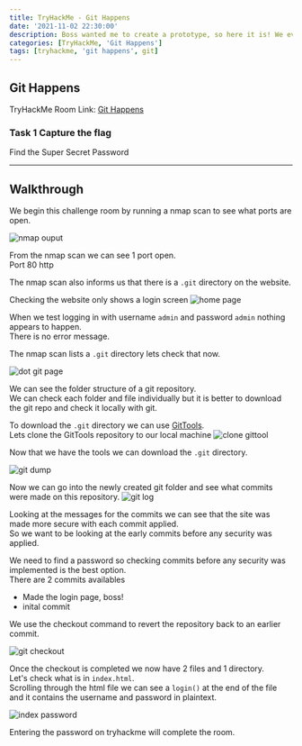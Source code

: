 ```yaml
---
title: TryHackMe - Git Happens
date: '2021-11-02 22:30:00'
description: Boss wanted me to create a prototype, so here it is! We even used something called "version control" that made deploying this really easy!
categories: [TryHackMe, 'Git Happens']
tags: [tryhackme, 'git happens', git]
---
```


## Git Happens

TryHackMe Room Link: [Git Happens](https://tryhackme.com/room/githappens)

### Task 1 Capture the flag

Find the Super Secret Password

---

## Walkthrough

We begin this challenge room by running a nmap scan to see what ports are open.

![nmap ouput](/assets/img/tryhackme/git_happens/01-nmap.png)

From the nmap scan we can see 1 port open.  
Port 80 http  

The nmap scan also informs us that there is a `.git` directory on the website.

Checking the website only shows a login screen
![home page](/assets/img/tryhackme/git_happens/02-home_page.png)
  
When we test logging in with  username `admin` and password `admin`  nothing appears to happen.  
There is no error message.

The nmap scan lists a `.git` directory lets check that now.

![dot git page](/assets/img/tryhackme/git_happens/03-dot_git.png)

We can see the folder structure of a git repository.  
We can check each folder and file individually but it is better to download the git repo and check it locally with git.

To download the `.git` directory we can use [GitTools](https://github.com/internetwache/GitTools).  
Lets clone the GitTools repository to our local machine
![clone gittool](/assets/img/tryhackme/git_happens/04-clone_gittools.png)

Now that we have the tools we can download the `.git` directory.  

![git dump](/assets/img/tryhackme/git_happens/05-gitdump.png)

Now we can go into the newly created git folder and see what commits were made on this repository.
![git log](/assets/img/tryhackme/git_happens/06-git_log.png)

Looking at the messages for the commits we can see that the site was made more secure with each commit applied.  
So we want to be looking at the early commits before any security was applied.

We need to find a password so checking commits before any security was implemented is the best option.  
There are 2 commits availables  

- Made the login page, boss!
- inital commit

We use the checkout command to revert the repository back to an earlier commit.

![git checkout](/assets/img/tryhackme/git_happens/07-git_checkout.png)

Once the checkout is completed we now have 2 files and 1 directory.  
Let's check what is in `index.html`.  
Scrolling through the html file we can see a `login()` at the end of the file and it contains the username and password in plaintext.

![index password](/assets/img/tryhackme/git_happens/08-index_password.png)

Entering the password on tryhackme will complete the room.
